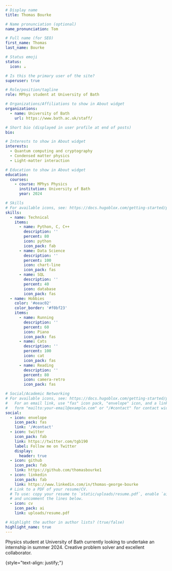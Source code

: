 ```yaml
---
# Display name
title: Thomas Bourke

# Name pronunciation (optional)
name_pronunciation: Tom

# Full name (for SEO)
first_name: Thomas
last_name: Bourke

# Status emoji
status:
  icon: ☕️

# Is this the primary user of the site?
superuser: true

# Role/position/tagline
role: MPhys student at University of Bath

# Organizations/Affiliations to show in About widget
organizations:
  - name: University of Bath
    url: https://www.bath.ac.uk/staff/

# Short bio (displayed in user profile at end of posts)
bio: 

# Interests to show in About widget
interests:
  - Quantum computing and cryptography
  - Condensed matter physics
  - Light-matter interaction

# Education to show in About widget
education:
  courses:
    - course: MPhys Physics
      institution: University of Bath
      year: 2024

# Skills
# For available icons, see: https://docs.hugoblox.com/getting-started/page-builder/#icons
skills:
  - name: Technical
    items:
      - name: Python, C, C++
        description: ''
        percent: 80
        icon: python
        icon_pack: fab
      - name: Data Science
        description: ''
        percent: 100
        icon: chart-line
        icon_pack: fas
      - name: SQL
        description: ''
        percent: 40
        icon: database
        icon_pack: fas
  - name: Hobbies
    color: '#eeac02'
    color_border: '#f0bf23'
    items:
      - name: Running
        description: ''
        percent: 60
        icon: Piano
        icon_pack: fas
      - name: Cats
        description: ''
        percent: 100
        icon: cat
        icon_pack: fas
      - name: Reading
        description: ''
        percent: 80
        icon: camera-retro
        icon_pack: fas

# Social/Academic Networking
# For available icons, see: https://docs.hugoblox.com/getting-started/page-builder/#icons
#   For an email link, use "fas" icon pack, "envelope" icon, and a link in the
#   form "mailto:your-email@example.com" or "/#contact" for contact widget.
social:
  - icon: envelope
    icon_pack: fas
    link: '/#contact'
  - icon: twitter
    icon_pack: fab
    link: https://twitter.com/tgb190
    label: Follow me on Twitter
    display:
      header: true
  - icon: github
    icon_pack: fab
    link: https://github.com/thomasbourke1
  - icon: linkedin
    icon_pack: fab
    link: https://www.linkedin.com/in/thomas-george-bourke
  # Link to a PDF of your resume/CV.
  # To use: copy your resume to `static/uploads/resume.pdf`, enable `ai` icons in `params.yaml`,
  # and uncomment the lines below.
  - icon: cv
    icon_pack: ai
    link: uploads/resume.pdf

# Highlight the author in author lists? (true/false)
highlight_name: true
---
```


Physics student at University of Bath currently looking to undertake an internship in summer 2024. Creative problem solver and excellent collaborator.

{style="text-align: justify;"}
